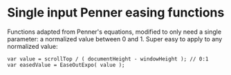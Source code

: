 # Single input Penner easing functions
Functions adapted from Penner's equations, modified to only need a single parameter: a normalized value between 0 and 1. Super easy to apply to any normalized value:

```
var value = scrollTop / ( documentHeight - windowHeight ); // 0:1
var easedValue = EaseOutExpo( value );
``` 
